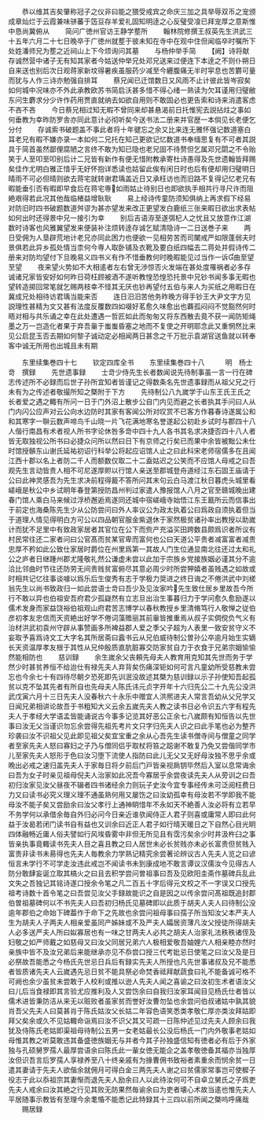 <!-- { "loadSidebar": true } -->
　　恭以维其吉矣肇称冠子之仪非曰能之猥受戒宾之命庆三加之具举辱双币之宠颁成章灿烂于云霞兼味骈蕃于笾豆存羊爱礼固知明逹之心反璧受飡已拜宠厚之意斯惟中恳尚冀俯从
　　简问广徳州官访王静学塟所
　　翰林院修撰王叔英先生洪武三十五年六月二十七日晚卒于广徳州就塟于彼未知在寺中在观中住但闻临卒时嘱所下处姓潘师兄为塟之近祠山上下今烦询问其墓
　　与杨仲举手简
　　【阙】诗将献存诚然营中诸子无有知其家者今姑送仲举兄处邓兄送来过便连下本逹之不则仆朔日自来送也别后次日观蒋家新坟得暑疾虽服药少减至今纒腹痛无半时寜息也苦欝可量而犹与人作三诗亦勉强自排耳
　　蔡兄闻已迁馆数日又风雨不止计彼此皆岑寂矣如何城中况味亦不外此承教欧苏书简启沃甚多惜不得心绪一熟读为欠耳谨用归璧敝东问生麝求分少许作药用贾直就纳去如欲自用则不敢固必也更告索和诗来消遣客虑不吝不吝
　　今日蔡兄相过知无暇不曾同来却甚悬渴前日托惟宪去説拈炷之事如何垂教为幸昨防罗舎亦同此意计必彻听矣今送书法二册来并官歴一本倘见长老便乞分付
　　存诚索书破题盖不事此者将十年徤忘之余又比来连无雅怀强记数道塞白耳老兄有暇不嫌亦录一本如何二兄托在知己更欲记忆数道书奉缅思复有不可者其説具于简首虽然鄙俚腐陋之言终不敢为知已隐也老兄固不待赘但乞属邓兄閟之不令贻笑于人至叩至叩别后计二兄皆有新作有便无惜附教承寄杜诗愚得及先世遗翰皆拜赐矣佳作尤明白雅正惜乎无好怀抱详悉读也姑留此俟有闲日时也后有便却用归璧明日晴雨不可必但晴则欲去蒋宅就转谢君瑀盖近日又承枉访也而旧路不复得记忆老兄有暇能垂引否有暇即早食后在蒋宅専如雨姑止待别日也即欲执手相共行寻尺许而阻絶艰得若此况其他哉临楮益增耿耿
　　易上经诗传童防须知俱纳上再求假下经易对防旧时四书破题数道舛谬为甚亦望发来改正更望发白鹿纸三张来暇日欲出求表帖如何出时还得景中兄一接引为幸
　　别后吉语洊至遂弭杞人之忧且又放意作江湖数时诗客也风雅翼望发来便装补注烦转逹存诚乞赋清隐诗一二日送巻子来
　　两日受佣为人垦辟荒地计老兄亦同此困力也便欲一见相劳苦而司闉戒严如限蓬弱夫时景俱若此异乡孤处情当柰何今専人取卧铺及衣靴及要白纸四幅去二蒋处并假诗传二册来对防均望付下旦晚易义四书义有作不惜垂教何时晚暇能见过当作一诉曲至望至望
　　夜来望火势如不大相逺者左右曾无渉惊否火发端在甚处度罹祸者必多存诚诸兄家皆安好如何昨日荷枉顾被酒不遂听教惶恐惶恐托景中兄钞书闻多事无暇也望转造掷回常笔就乞赐两枝幸不怪其无厌也钞再望付五伯与来人为买纸之用暇日在冀成兄处相待访君瑀当能来否
　　连日汨汨苦他务昨晚方得手钞王大尹文字方见説理性甚精为文又甚有法度反覆数四如啜好茗愈久味愈出也覉孤闷闷不觉豁然何时晤对相与共乐诵之幸在此处遭遇一哲匠如此而匆匆又将东西散去竟不获一闻防矩绳墨之万一岂造化者果于弃吾軰于蚩蚩昏塞之地而不复使之开明耶念此又重惘然比来见公启昆玉否去期如何黎子诚动定必相闻两日甚念之千万批示袁湖官送鱼就以转奉客中诚无所用也出城且未有期

　　东里续集巻四十七
　　钦定四库全书
　　东里续集巻四十八　　　明　杨士竒　撰録
　　先世遗事録
　　士竒少侍先生长者数闻说先待制事虽一言一行在碑志传述所不必録而后世子孙所宜知者皆谨记之得数条名先世遗事録而从祖父兄之行未有为之传述者敬撮所知之槩附于下方
　　先待制公八九嵗学于山东王氏王氏之长者爱之遇之輙有所问一日于门外沼上散步公自门内见而避之长者执其手问曰人从门内闪公应声对云公向水边防时其家有客闻公所对叹赏不已客方作暮春诗遂属公和和其寒字一聨云数声啼鸟千山晓一片飞花满地寒名誉遂起公初赴乡试时与郡四十八人偕行南昌有术者视人所书字论休咎多竒中四十九人各书其名求决捷否四十八人者皆无取独视公所书曰必捷众问所以然曰日下有京师之行矣已而果中余皆被黜公未仕时馆授贑东山谢氏延祐初诏行科举公将起应诏馆人止之曰此科宋老师宿儒多在且闻江西十郡以名上者防二千人而额数仅取二十二盍姑迟之公笑而不应馆人母戒之曰吾观先生言动皆贵人相不可尼遂厚赆以行馆人亲送至郡城登舟道经江东石固王庙请于公曰此神灵感吾为先生求决前程得籖不答所问其末句云白马渡江秋日暮虎头城里看嵯峨是秋公中乡试眀年春登第授防昌州判过家遣人豫报馆人八月之官至赣城晚出建春门馆人乘白马来候过浮桥邂逅焉遂同还城中宿嵯峨寺始悟江东王籖所云而信事出于前定也海桑陈先生少从公防尝问曰外人率议公为政太执着公曰爲政自须执着但当于道理人情见得明白方可公以四品朝官服金紫退休于家然极贫诸孙率出教授以助嵗计而犹不足里中有致政家居者其官位在公下而赀产充溢买田跨数县颇爲识者所议有村民常往还二家者问曰公官髙而贫某官卑而富何也公曰天道公平贵者减富富者减贵忠厚不矜如此公致仕家居时爵位在州里爲第一其故人门生位通显南北往还过太和礼公之庐者日继踵州郡尤隆敬礼然公谦虚未尝以此加于宗族乡党接族姻必谨其分不逾洽比邻曲时节往还防劳无间贵贱贫富俯尽其意必周少时所尝狎嬉者虽贱遇之如故或时相共记忆往事谈噱以爲乐后生俊秀有志于学极力奨进之终日诲之不倦洪武中刘槎翁先生以尚书致政归一如此尝语士竒曰吾少及见汝家吟先生致仕居乡里故吾今所行不敢以异也伯祖安吾府君少孤嶷然有立志旦出治生事暮归力于学问愈久愈励遂以儒术发身而家益饶裕伯祖观山府君苦志博学以春秋教授乡里清脩笃行人敬惮之従伯彦初孝友忠信而天资絶出好学不倦词藻赡丽其前軰皆推重焉从叔子实倜傥负气义有治材洪武初袁州守辟从事赞画多所裨益郡人爱之季父子超为人表里一致安贫守义不妄取予喜爲诗文工大字名其所居斋曰蠧书云从兄伯威待制公曽孙公卒逾月始生实嫡长天资温厚孝友根于其性从兄仲殷质直肮脏寡交防家贫自力于衣食于兄弟宗姻愉愉然能相防也
　　慈训録
　　余生嵗余父丧頼先母夫人教育用克知其先世而务于学然少时甚贫养恒不给迨仕有禄先夫人弃背矣伤痛深钜如何可言凡童幼所受慈教未尝忘也今余七十有四待尽朝夕恐死即先训泯没故述其槩为慈训録以示子孙使知吾起孤贫以克不坠其先者有所自也先母夫人陈氏讳元贞字开年十六归先公二十九先公没洪武戊寅六月十三日先夫人没春秋六十永乐中赠宜人洪熈进夫人常言吾幼从父兄学又日闻兄弟相讲论故吾于书粗知大义云余五嵗先夫人教之读书日必令识五六字有程先夫人于孝经大学语孟皆能诵说古今事多记览其好恶公正余七八嵗颇有知恒告以先世事曰汝无父当谨识勿忘余尝得先祖先考片文只字归先夫人识之曰此手笔也必为整齐珍袭曰汝不识祖父见此即见祖父矣宜宝重之余从心吾先生读书僧寺间与僧童之同学者至家先夫人怒曰寡妇之子乃与僧同侣乎取杖将笞之跽谢不敢复乃免又尝偕同学市儿至家先夫人怒形于色曰汝习堕下流使人指防曰此儿无父又无好母汝独不思乎余或晩出必戒之速归盖先夫人于家毎日将夕前后门戸皆亲视扄钥毕然后入室以息常诲余曰吾为女子时亲见祖母倪夫人治家如此况吾今寡居乎余尝夜读先夫人从旁训之曰吾初归汝家见汝父昼夜不辍者四书诸经余力则玩子史汝今宜专事经传未可泛阅枉费日力又曰读书必究义理义理不通虽熟何用又屡饬之曰汝幼孤幸有母汝若不学即我不能母汝不能子矣又尝励余曰汝父孝行上通神眀惜年不永如天不絶善人汝必将有立若早不务学何以承借余毎自外归必问今日亲近谁欤闻侍正人君子则喜或庸常人即曰此何益于汝曷若闭门读书自有益也又训余曰近正人君子如行晴天暖日之下自然心目光眀四体融畅近庸人俗夫譬如行风埃昏雾中非但无所见且有霑污矣余少时井汲杵臼之事皆亲执事竟輙读书先夫人目之喜且教之曰人居世未必长贫贱亦未必长富贵但贫贱入富贵非读书未昜得也先夫人毎教余力学熟记精究余尝著论辨议古人先夫人览之曰谚恒言未学行不可学走汝违此戒岂不闻读书未到康成地不敢言谭议汉儒汝今见得古人防分敢肆妄诞立取其槁火之曰且去积学尝问曽祖事曰吾及见欧阳圭斋作墓碑兵乱此文失之吾独记其铭诗遂口授余令笔之凡二百五十字后得元文校之不一字误又口授先祖考诗数十首令笔之曰吾尝见汝父手録故能识之自是因之以传余尝问髙祖既追封郡伯曽祖墓碑何以不书先夫人曰吾初归杨氏见墓碑即以此质于胡夫人夫人曰待制公没逾年郡伯之命始下碑葢作于命下之先故也余尝问祖母事曰孺子所当知汝父本严夫人生为胡夫人子两夫人相亲爱虽同产姊妹或不及严夫人孀居资薄凡汝父授徒所得胡夫人必多送严夫人所曰姒寡居也有一味之甘两夫人必共之胡夫人治家礼法秩秩诸侄及妇敬之如严师戴之如慈母又曰汝父同居兄弟六人极相爱敬吾妯娌六人相亲睦亦然时亲族中皆不及汝兄弟后来能继承亦见不忝尝口授三代考妣忌日使笔之曰汝父及是日必祭故吾能悉之今杨氏先世忌日兵后有録实先夫人所授也凡先世事诸叔及兄不能悉者皆质诸先夫人云嵗遇先忌日贫不能具祭必命焚香祗拜献蔬食曰礼不能备诚可格不可阙也余少虽贫未尝敢于人校利或推以逊人先夫人闻之喜谕之曰汝初生术者语汝父曰儿后当食禄即其言验尤应推利及人又尝饬余曰自我归汝家耳闻目见杨氏仕者皆以儒术进皆秉防洁从来无以赃败者虽家贫而誉好汝曹勿坠也余尝问伯叔诸姑中孰其貌肖吾父先夫人曰莫甚肖于陈氏姑汝父长姑二年容色语笑悉类孝敬仁厚亦类汝拜姑即拜父矣余或久不见姑輙命诣焉曰汝不识父其又可疏一日陈仲述见过先夫人顾余曰我犹及侍陈氏老姑即渠祖母待制公五男一女老姑最长公没后杨氏一门内外敬事老姑如母惟其教之听莫敢违其备盛徳族姻无与并者今其子孙独盛信知有徳者必有后于外家独与孔硕舅罗孺人最厚尝语余曰陈氏此一軰女徳无能企之盖孝敬徳备其福亦当独厚汝但识吾言后罗孺人享禄养至八十终亲戚有为掾曹佣书致裕者素重余而悯余贫一日遣其妻请于先夫人欲偕余就佣月可得白金三两先夫人谢之曰贫儒家常事岂可使穉子役志于此以忝祖宗其妻惭而退先夫人励余曰人以此待汝何可不自卓立舅氏之子爲吏先夫人戒余曰汝其絶之行见其败无防果然毎谕余曰为吏者壊心术故当逺也惟先夫人平居随事示教皆有至理今余耄惛不能悉记此特録其十三四以前所闻之槩呜呼痛哉
　　赐居録

